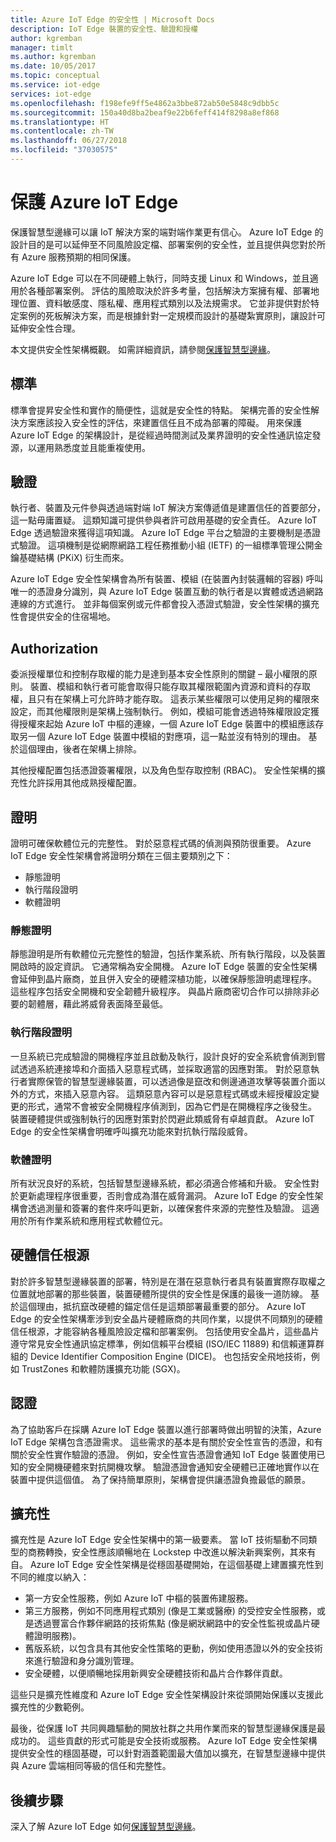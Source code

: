 ```yaml
---
title: Azure IoT Edge 的安全性 | Microsoft Docs
description: IoT Edge 裝置的安全性、驗證和授權
author: kgremban
manager: timlt
ms.author: kgremban
ms.date: 10/05/2017
ms.topic: conceptual
ms.service: iot-edge
services: iot-edge
ms.openlocfilehash: f198efe9ff5e4862a3bbe872ab50e5848c9dbb5c
ms.sourcegitcommit: 150a40d8ba2beaf9e22b6feff414f8298a8ef868
ms.translationtype: HT
ms.contentlocale: zh-TW
ms.lasthandoff: 06/27/2018
ms.locfileid: "37030575"
---
```

# <a name="securing-azure-iot-edge"></a>保護 Azure IoT Edge

保護智慧型邊緣可以讓 IoT 解決方案的端對端作業更有信心。 Azure IoT Edge 的設計目的是可以延伸至不同風險設定檔、部署案例的安全性，並且提供與您對於所有 Azure 服務預期的相同保護。

Azure IoT Edge 可以在不同硬體上執行，同時支援 Linux 和 Windows，並且適用於各種部署案例。  評估的風險取決於許多考量，包括解決方案擁有權、部署地理位置、資料敏感度、隱私權、應用程式類別以及法規需求。  它並非提供對於特定案例的死板解決方案，而是根據針對一定規模而設計的基礎紮實原則，讓設計可延伸安全性合理。 
 
本文提供安全性架構概觀。 如需詳細資訊，請參閱[保護智慧型邊緣][lnk-edge-blog]。

## <a name="standards"></a>標準

標準會提昇安全性和實作的簡便性，這就是安全性的特點。  架構完善的安全性解決方案應該投入安全性的評估，來建置信任且不成為部署的障礙。  用來保護 Azure IoT Edge 的架構設計，是從經過時間測試及業界證明的安全性通訊協定發源，以運用熟悉度並且能重複使用。 

## <a name="authentication"></a>驗證

執行者、裝置及元件參與透過端對端 IoT 解決方案傳遞值是建置信任的首要部分，這一點毋庸置疑。  這類知識可提供參與者許可啟用基礎的安全責任。  Azure IoT Edge 透過驗證來獲得這項知識。  Azure IoT Edge 平台之驗證的主要機制是憑證式驗證。  這項機制是從網際網路工程任務推動小組 (IETF) 的一組標準管理公開金鑰基礎結構 (PKiX) 衍生而來。     

Azure IoT Edge 安全性架構會為所有裝置、模組 (在裝置內封裝邏輯的容器) 呼叫唯一的憑證身分識別，與 Azure IoT Edge 裝置互動的執行者是以實體或透過網路連線的方式進行。  並非每個案例或元件都會投入憑證式驗證，安全性架構的擴充性會提供安全的住宿場地。 

## <a name="authorization"></a>Authorization

委派授權單位和控制存取權的能力是達到基本安全性原則的關鍵 – 最小權限的原則。  裝置、模組和執行者可能會取得只能存取其權限範圍內資源和資料的存取權，且只有在架構上可允許時才能存取。  這表示某些權限可以使用足夠的權限來設定，而其他權限則是架構上強制執行。  例如，模組可能會透過特殊權限設定獲得授權來起始 Azure IoT 中樞的連線，一個 Azure IoT Edge 裝置中的模組應該存取另一個 Azure IoT Edge 裝置中模組的對應項，這一點並沒有特別的理由。  基於這個理由，後者在架構上排除。 

其他授權配置包括憑證簽署權限，以及角色型存取控制 (RBAC)。  安全性架構的擴充性允許採用其他成熟授權配置。 

## <a name="attestation"></a>證明

證明可確保軟體位元的完整性。  對於惡意程式碼的偵測與預防很重要。  Azure IoT Edge 安全性架構會將證明分類在三個主要類別之下：

* 靜態證明
* 執行階段證明
* 軟體證明

### <a name="static-attestation"></a>靜態證明

靜態證明是所有軟體位元完整性的驗證，包括作業系統、所有執行階段，以及裝置開啟時的設定資訊。  它通常稱為安全開機。  Azure IoT Edge 裝置的安全性架構會延伸到晶片廠商，並且併入安全的硬體深植功能，以確保靜態證明處理程序。 這些程序包括安全開機和安全韌體升級程序。  與晶片廠商密切合作可以排除非必要的韌體層，藉此將威脅表面降至最低。 

### <a name="runtime-attestation"></a>執行階段證明

一旦系統已完成驗證的開機程序並且啟動及執行，設計良好的安全系統會偵測到嘗試透過系統連接埠和介面插入惡意程式碼，並採取適當的因應對策。  對於惡意執行者實際保管的智慧型邊緣裝置，可以透過像是竄改和側邊通道攻擊等裝置介面以外的方式，來插入惡意內容。   這類惡意內容可以是惡意程式碼或未經授權設定變更的形式，通常不會被安全開機程序偵測到，因為它們是在開機程序之後發生。  裝置硬體提供或強制執行的因應對策對於閃避此類威脅有卓越貢獻。  Azure IoT Edge 的安全性架構會明確呼叫擴充功能來對抗執行階段威脅。     

### <a name="software-attestation"></a>軟體證明

所有狀況良好的系統，包括智慧型邊緣系統，都必須適合修補和升級。  安全性對於更新處理程序很重要，否則會成為潛在威脅漏洞。  Azure IoT Edge 的安全性架構會透過測量和簽署的套件來呼叫更新，以確保套件來源的完整性及驗證。  這適用於所有作業系統和應用程式軟體位元。 

## <a name="hardware-root-of-trust"></a>硬體信任根源

對於許多智慧型邊緣裝置的部署，特別是在潛在惡意執行者具有裝置實際存取權之位置就地部署的那些裝置，裝置硬體所提供的安全性是保護的最後一道防線。  基於這個理由，抵抗竄改硬體的錨定信任是這類部署最重要的部分。  Azure IoT Edge 的安全性架構牽涉到安全晶片硬體廠商的共同作業，以提供不同類別的硬體信任根源，才能容納各種風險設定檔和部署案例。 包括使用安全晶片，這些晶片遵守常見安全性通訊協定標準，例如信賴平台模組 (ISO/IEC 11889) 和信賴運算群組的 Device Identifier Composition Engine (DICE)。  也包括安全飛地技術，例如 TrustZones 和軟體防護擴充功能 (SGX)。 

## <a name="certification"></a>認證

為了協助客戶在採購 Azure IoT Edge 裝置以進行部署時做出明智的決策，Azure IoT Edge 架構包含憑證需求。  這些需求的基本是有關於安全性宣告的憑證，和有關於安全性實作驗證的憑證。  例如，安全性宣告憑證會通知 IoT Edge 裝置使用已知的安全開機硬體來對抗開機攻擊。 驗證憑證會通知安全硬體已正確地實作以在裝置中提供這個值。  為了保持簡單原則，架構會提供讓憑證負擔最低的願景。   

## <a name="extensibility"></a>擴充性

擴充性是 Azure IoT Edge 安全性架構中的第一級要素。  當 IoT 技術驅動不同類型的商務轉換，安全性應該順暢地在 Lockstep 中改進以解決新興案例，其來有自。  Azure IoT Edge 安全性架構是從穩固基礎開始，在這個基礎上建置擴充性到不同的維度以納入： 

* 第一方安全性服務，例如 Azure IoT 中樞的裝置佈建服務。
* 第三方服務，例如不同應用程式類別 (像是工業或醫療) 的受控安全性服務，或是透過豐富合作夥伴網路的技術焦點 (像是網狀網路中的安全性監視或晶片硬體證明服務)。
* 舊版系統，以包含具有其他安全性策略的更動，例如使用憑證以外的安全技術來進行驗證和身分識別管理。
* 安全硬體，以便順暢地採用新興安全硬體技術和晶片合作夥伴貢獻。

這些只是擴充性維度和 Azure IoT Edge 安全性架構設計來從頭開始保護以支援此擴充性的少數範例。 

最後，從保護 IoT 共同興趣驅動的開放社群之共用作業而來的智慧型邊緣保護是最成功的。  這些貢獻的形式可能是安全技術或服務。  Azure IoT Edge 安全性架構提供安全性的穩固基礎，可以針對涵蓋範圍最大值加以擴充，在智慧型邊緣中提供與 Azure 雲端相同等級的信任和完整性。  

## <a name="next-steps"></a>後續步驟

深入了解 Azure IoT Edge 如何[保護智慧型邊緣][lnk-edge-blog]。

<!-- Links -->
[lnk-edge-blog]: https://azure.microsoft.com/blog/securing-the-intelligent-edge/ 